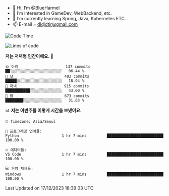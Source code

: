 - 👋 Hi, I’m @BlueHarmel
- 👀 I’m interested in GameDev, WebBackend, etc.
- 🌱 I’m currently learning Spring, Java, Kubernetes ETC...
- 📫 E-mail = dldjdtjr@gmail.com
  <!--START_SECTION:waka-->
![Code Time](http://img.shields.io/badge/Code%20Time-312%20hrs%2047%20mins-blue)

![Lines of code](https://img.shields.io/badge/%EC%A0%80%EB%8A%94%20%EC%97%AC%ED%83%9C%EA%B9%8C%EC%A7%80%20-39.8%20million%20%EC%A4%84%EC%9D%98%20%EC%BD%94%EB%93%9C%EB%A5%BC%20%EC%9E%91%EC%84%B1%ED%96%88%EC%96%B4%EC%9A%94.-blue)

**저는 저녁형 인간이에요. 🦉** 

```text
🌞 아침                     137 commits         ██░░░░░░░░░░░░░░░░░░░░░░░   06.44 % 
🌆 낮　                     403 commits         █████░░░░░░░░░░░░░░░░░░░░   18.94 % 
🌃 저녁                     915 commits         ███████████░░░░░░░░░░░░░░   43.00 % 
🌙 밤　                     673 commits         ████████░░░░░░░░░░░░░░░░░   31.63 % 
```


📊 **저는 이번주를 이렇게 시간을 보냈어요.** 

```text
🕑︎ Timezone: Asia/Seoul

💬 프로그래밍 언어들: 
Python                   1 hr 7 mins         █████████████████████████   100.00 % 

🔥 에디터들: 
VS Code                  1 hr 7 mins         █████████████████████████   100.00 % 

💻 운영 체제들: 
Windows                  1 hr 7 mins         █████████████████████████   100.00 % 
```


 Last Updated on 17/12/2023 18:39:03 UTC
<!--END_SECTION:waka-->
<!---
BlueHarmel/BlueHarmel is a ✨ special ✨ repository because its `README.md` (this file) appears on your GitHub profile.
You can click the Preview link to take a look at your changes.
--->

